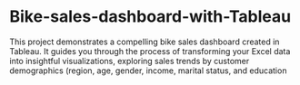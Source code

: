# Bike-sales-dashboard-with-Tableau
This project demonstrates a compelling bike sales dashboard created in Tableau. It guides you through the process of transforming your Excel data into insightful visualizations, exploring sales trends by customer demographics (region, age, gender, income, marital status, and education

